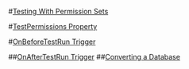 #[Testing With Permission Sets](testing-permissionsets.md)

#[TestPermissions Property](property-testpermissions.md)

#[OnBeforeTestRun Trigger](trigger-onbeforetestrun.md)

##[OnAfterTestRun Trigger](trigger-onaftertestrun.md)
##[Converting a Database](upgrade-convertingdatabase.md)
